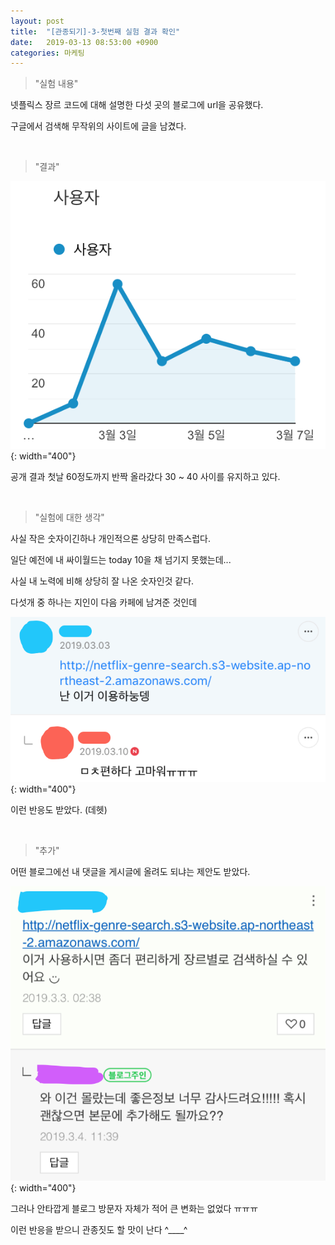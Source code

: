 ```yaml
---
layout: post
title:  "[관종되기]-3-첫번째 실험 결과 확인"
date:   2019-03-13 08:53:00 +0900
categories: 마케팅
---
```


> "실험 내용"

넷플릭스 장르 코드에 대해 설명한 다섯 곳의 블로그에 url을 공유했다.

구글에서 검색해 무작위의 사이트에 글을 남겼다.

<br>

> "결과"

![실험1 결과](/assets/img/2019-03-13-experiment1.png){: width="400"}

공개 결과 첫날 60정도까지 반짝 올라갔다 30 ~ 40 사이를 유지하고 있다.

<br>

> "실험에 대한 생각"

사실 작은 숫자이긴하나 개인적으론 상당히 만족스럽다.

일단 예전에 내 싸이월드는 today 10을 채 넘기지 못했는데...

사실 내 노력에 비해 상당히 잘 나온 숫자인것 같다.

다섯개 중 하나는 지인이 다음 카페에 남겨준 것인데

![실험1 반응](/assets/img/2019-03-13-reaction.png){: width="400"}

이런 반응도 받았다. (데헷)

<br>

> "추가"

어떤 블로그에선 내 댓글을 게시글에 올려도 되냐는 제안도 받았다.

![실험1 제안](/assets/img/2019-03-13-suggest.png){: width="400"}

그러나 안타깝게 블로그 방문자 자체가 적어 큰 변화는 없었다 ㅠㅠㅠ

이런 반응을 받으니 관종짓도 할 맛이 난다 ^____^

<br>






